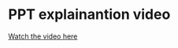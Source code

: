 # PPT explainantion video

[Watch the video here](https://youtu.be/gV0cmexWe54?si=Hmhz3OKk7sTgo8io)
